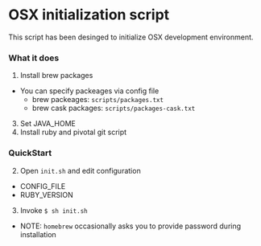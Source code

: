 OSX initialization script
===

This script has been desinged to initialize OSX development environment.

### What it does
1. Install brew packages
  - You can specify packeages via config file
    + brew packeages: `scripts/packages.txt`
    + brew cask packages: `scripts/packages-cask.txt`
3. Set JAVA\_HOME
4. Install ruby and pivotal git script 

### QuickStart
2. Open `init.sh` and edit configuration
  - CONFIG\_FILE
  - RUBY\_VERSION
3. Invoke `$ sh init.sh`
  - NOTE: `homebrew` occasionally asks you to provide password during installation

